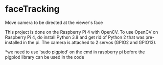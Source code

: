 # faceTracking
Move camera to be directed at the viewer's face

This project is done on the Raspberry Pi 4 with OpenCV. To use OpenCV on Raspberry Pi 4, do install Python 3.8 and get rid of Python 2 that was pre-installed in the pi.
The camera is attached to 2 servos (GPIO2 and GPIO13).

*we need to use 'sudo pigpiod' on the cmd in raspberry pi before the pigpiod library can be used in the code
